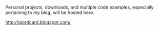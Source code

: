 Personal projects, downloads, and multiple code examples, especially pertaining to my blog, will be hosted here.

http://igordcard.blogspot.com/